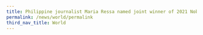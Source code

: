 ```yaml
---
title: Philippine journalist Maria Ressa named joint winner of 2021 Nobel Peace Prize
permalink: /news/world/permalink
third_nav_title: World
---
```

